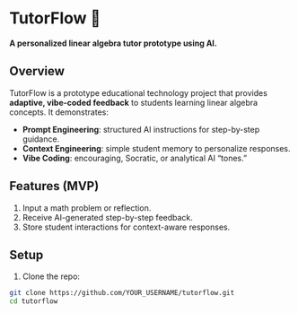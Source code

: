 # TutorFlow 🚀

**A personalized linear algebra tutor prototype using AI.**

## Overview
TutorFlow is a prototype educational technology project that provides **adaptive, vibe-coded feedback** to students learning linear algebra concepts. It demonstrates:

- **Prompt Engineering**: structured AI instructions for step-by-step guidance.
- **Context Engineering**: simple student memory to personalize responses.
- **Vibe Coding**: encouraging, Socratic, or analytical AI “tones.”

## Features (MVP)
1. Input a math problem or reflection.
2. Receive AI-generated step-by-step feedback.
3. Store student interactions for context-aware responses.

## Setup
1. Clone the repo:
```bash
git clone https://github.com/YOUR_USERNAME/tutorflow.git
cd tutorflow
